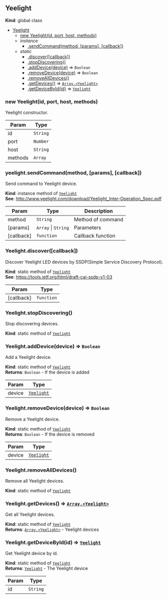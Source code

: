 <a name="Yeelight"></a>

## Yeelight
**Kind**: global class  

* [Yeelight](#Yeelight)
    * [new Yeelight(id, port, host, methods)](#new_Yeelight_new)
    * _instance_
        * [.sendCommand(method, [params], [callback])](#Yeelight+sendCommand)
    * _static_
        * [.discover([callback])](#Yeelight.discover)
        * [.stopDiscovering()](#Yeelight.stopDiscovering)
        * [.addDevice(device)](#Yeelight.addDevice) ⇒ <code>Boolean</code>
        * [.removeDevice(device)](#Yeelight.removeDevice) ⇒ <code>Boolean</code>
        * [.removeAllDevices()](#Yeelight.removeAllDevices)
        * [.getDevices()](#Yeelight.getDevices) ⇒ [<code>Array.&lt;Yeelight&gt;</code>](#Yeelight)
        * [.getDeviceById(id)](#Yeelight.getDeviceById) ⇒ [<code>Yeelight</code>](#Yeelight)

<a name="new_Yeelight_new"></a>

### new Yeelight(id, port, host, methods)
Yeelight constructor.


| Param | Type |
| --- | --- |
| id | <code>String</code> | 
| port | <code>Number</code> | 
| host | <code>String</code> | 
| methods | <code>Array</code> | 

<a name="Yeelight+sendCommand"></a>

### yeelight.sendCommand(method, [params], [callback])
Send command to Yeelight device.

**Kind**: instance method of [<code>Yeelight</code>](#Yeelight)  
**See**: http://www.yeelight.com/download/Yeelight_Inter-Operation_Spec.pdf  

| Param | Type | Description |
| --- | --- | --- |
| method | <code>String</code> | Method of command |
| [params] | <code>Array</code> \| <code>String</code> | Parameters |
| [callback] | <code>function</code> | Callback function |

<a name="Yeelight.discover"></a>

### Yeelight.discover([callback])
Discover Yeelight LED devices by SSDP(Simple Service Discovery Protocol).

**Kind**: static method of [<code>Yeelight</code>](#Yeelight)  
**See**: https://tools.ietf.org/html/draft-cai-ssdp-v1-03  

| Param | Type |
| --- | --- |
| [callback] | <code>function</code> | 

<a name="Yeelight.stopDiscovering"></a>

### Yeelight.stopDiscovering()
Stop discovering devices.

**Kind**: static method of [<code>Yeelight</code>](#Yeelight)  
<a name="Yeelight.addDevice"></a>

### Yeelight.addDevice(device) ⇒ <code>Boolean</code>
Add a Yeelight device.

**Kind**: static method of [<code>Yeelight</code>](#Yeelight)  
**Returns**: <code>Boolean</code> - If the device is added  

| Param | Type |
| --- | --- |
| device | [<code>Yeelight</code>](#Yeelight) | 

<a name="Yeelight.removeDevice"></a>

### Yeelight.removeDevice(device) ⇒ <code>Boolean</code>
Remove a Yeelight device.

**Kind**: static method of [<code>Yeelight</code>](#Yeelight)  
**Returns**: <code>Boolean</code> - If the device is removed  

| Param | Type |
| --- | --- |
| device | [<code>Yeelight</code>](#Yeelight) | 

<a name="Yeelight.removeAllDevices"></a>

### Yeelight.removeAllDevices()
Remove all Yeelight devices.

**Kind**: static method of [<code>Yeelight</code>](#Yeelight)  
<a name="Yeelight.getDevices"></a>

### Yeelight.getDevices() ⇒ [<code>Array.&lt;Yeelight&gt;</code>](#Yeelight)
Get all Yeelight devices.

**Kind**: static method of [<code>Yeelight</code>](#Yeelight)  
**Returns**: [<code>Array.&lt;Yeelight&gt;</code>](#Yeelight) - Yeelight devices  
<a name="Yeelight.getDeviceById"></a>

### Yeelight.getDeviceById(id) ⇒ [<code>Yeelight</code>](#Yeelight)
Get Yeelight device by id.

**Kind**: static method of [<code>Yeelight</code>](#Yeelight)  
**Returns**: [<code>Yeelight</code>](#Yeelight) - The Yeelight device  

| Param | Type |
| --- | --- |
| id | <code>String</code> | 

